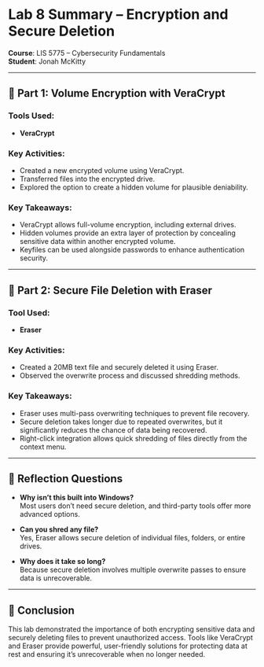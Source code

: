 # Lab 8 Summary – Encryption and Secure Deletion

**Course**: LIS 5775 – Cybersecurity Fundamentals  
**Student**: Jonah McKitty

---

## 🔐 Part 1: Volume Encryption with VeraCrypt

### Tools Used:
- **VeraCrypt**

### Key Activities:
- Created a new encrypted volume using VeraCrypt.
- Transferred files into the encrypted drive.
- Explored the option to create a hidden volume for plausible deniability.

### Key Takeaways:
- VeraCrypt allows full-volume encryption, including external drives.
- Hidden volumes provide an extra layer of protection by concealing sensitive data within another encrypted volume.
- Keyfiles can be used alongside passwords to enhance authentication security.

---

## 🧹 Part 2: Secure File Deletion with Eraser

### Tool Used:
- **Eraser**

### Key Activities:
- Created a 20MB text file and securely deleted it using Eraser.
- Observed the overwrite process and discussed shredding methods.

### Key Takeaways:
- Eraser uses multi-pass overwriting techniques to prevent file recovery.
- Secure deletion takes longer due to repeated overwrites, but it significantly reduces the chance of data being recovered.
- Right-click integration allows quick shredding of files directly from the context menu.

---

## 🧠 Reflection Questions

- **Why isn’t this built into Windows?**  
  Most users don’t need secure deletion, and third-party tools offer more advanced options.

- **Can you shred any file?**  
  Yes, Eraser allows secure deletion of individual files, folders, or entire drives.

- **Why does it take so long?**  
  Because secure deletion involves multiple overwrite passes to ensure data is unrecoverable.

---

## 🧾 Conclusion

This lab demonstrated the importance of both encrypting sensitive data and securely deleting files to prevent unauthorized access. Tools like VeraCrypt and Eraser provide powerful, user-friendly solutions for protecting data at rest and ensuring it’s unrecoverable when no longer needed.

